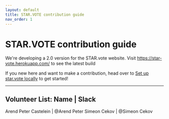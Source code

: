 ```yaml
---
layout: default
title: STAR.VOTE contribution guide
nav_order: 1
---
```


# STAR.VOTE contribution guide

We're developing a 2.0 version for the STAR.vote website. Visit https://star-vote.herokuapp.com/ to see the latest build

If you new here and want to make a contribution, head over to [Set up star.vote locally](setup_locally.html) to get started!

---
## Volunteer List: Name | Slack 
Arend Peter Castelein | @Arend Peter
Simeon Cekov | @Simeon Cekov